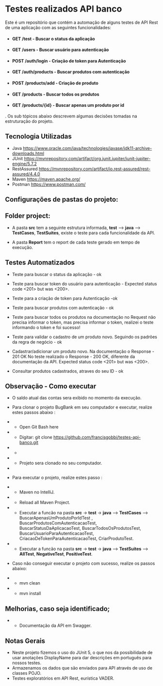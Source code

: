 # Testes realizados API banco 

Este é um repositório que contém a automação de alguns testes de API Rest de uma aplicação com as seguintes funcionalidades:
- #### GET /test - Buscar o status da aplicação
- #### GET /users - Buscar usuário para autenticação
- #### POST /auth/login - Criação de token para Autenticação
- #### GET /auth/products - Buscar produtos com autenticação
- #### POST /products/add - Criação de produto
- #### GET /products - Buscar todos os produtos
- #### GET /products/{id} - Buscar apenas um produto por id

. Os sub tópicos abaixo descrevem algumas decisões tomadas na estruturação do projeto.


## Tecnologia Utilizadas

- Java
  https://www.oracle.com/java/technologies/javase/jdk11-archive-downloads.html
- JUnit
  https://mvnrepository.com/artifact/org.junit.jupiter/junit-jupiter-engine/5.7.2
- RestAssured
  https://mvnrepository.com/artifact/io.rest-assured/rest-assured/4.4.0
- Maven
  https://maven.apache.org/
- Postman
  https://www.postman.com/

##	Configurações de pastas do projeto:

##  Folder project:

- A pasta **src** tem a seguinte estrutura informada, **test** --> **java** --> **TestCases**, **TestSuites**, existe o teste para cada funcionalidade da API.

- A pasta **Report** tem o report de cada teste gerado em tempo de execução.

## Testes Automatizados

- Teste para  buscar o status da aplicação - ok


- Teste para buscar token do usuário para autenticação - Expected status code <201> but was <200>.


- Teste para a criação de token para Autenticação -ok


- Teste para buscar produtos com autenticação - ok


- Teste para buscar todos os produtos na documentação no Request não precisa informar o token, mas precisa informar o token, realizei o teste informando o token e foi sucesso!


- Teste para validar o cadastro de um produto novo. Seguindo os padrões da regra de negócio - ok


- Cadastrar/adicionar um produto novo.
Na documentação o Response - 201 OK
No teste realizado o Response - 200 OK, diferente da documentação da API.
  Expected status code <201> but was <200>.


- Consultar produtos cadastrados, atraves do seu ID - ok

## Observação - Como executar
- O saldo atual das contas sera exibido no momento da execução.
- Para clonar o projeto BugBank em seu computador e executar, realize estes passos abaixo :
- - Open Git Bash here
- - Digitar: git clone https://github.com/francisgobbi/testes-api-banco.git
- -
- - Projeto sera clonado no seu computador.
- 
- Para executar o projeto, realize estes passo :
- - Maven no IntelliJ.
- - Reload all Maven Project.
- - Executar a funcão na pasta **src** -> **test** -> **java** -->  **TestCases** -->  BuscarApenasUmProdutoPorIdTest , BuscarProdutosComAutenticacaoTest, BuscarStatusDaAplicacaoTest, BuscarTodosOsProdutosTest, BuscarUsuarioParaAutenticacaoTest, CriacaoDeTokenParaAutenticacaoTest, CriarProdutoTest.
- - Executar a funcão na pasta **src** -> **test** -> **java** -->  **TestSuites** --> **AllTest**, **NegativeTest**, **PositiveTest**.


- Caso não conseguir executar o projeto com sucesso, realize os passos abaixo:
- - mvn clean
- - mvn install

## Melhorias, caso seja identificado;
- - Documentação da API em Swagger. 

## Notas Gerais

- Neste projeto fizemos o uso do JUnit 5, o que nos da possibilidade de usar anotações DisplayName para dar descrições em português para nossos testes.
- Armazenamos os dados que são enviados para API através de uso de classes POJO.
- Testes exploratórios em API Rest, eurística VADER.

   
  
    
 
